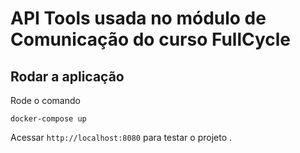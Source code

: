 # API Tools usada no módulo de Comunicação do curso FullCycle

## Rodar a aplicação

Rode o comando

`docker-compose up`

Acessar `http://localhost:8080` para testar o projeto .